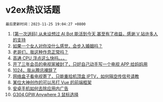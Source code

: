 # v2ex热议话题

`最后更新时间：2023-11-25 19:04:27 +0800`

1. [[第一次送码] 从未设想过 AI Bot 能活到今天,甚至有了收益，感谢 V 站许多人的支持](https://www.v2ex.com/t/995010)
1. [如果一个女人对你没什么感觉，会步入婚姻吗？](https://www.v2ex.com/t/995067)
1. [老哥们，我这种作息正常吗？](https://www.v2ex.com/t/995027)
1. [高通 CPU 浮点这么快吗。。。](https://www.v2ex.com/t/994966)
1. [开了三年会员的电视家被封了，只好自己动手写一个电视 APP 给妈妈用](https://www.v2ex.com/t/995009)
1. [1024，我从腾讯裸辞了](https://www.v2ex.com/t/995048)
1. [网络盒子看电视寄了，只能重拾机顶盒 IPTV，如何隔空传信号请教](https://www.v2ex.com/t/995079)
1. [某位大神创作的可以吊打 Vue 的前端框架](https://www.v2ex.com/t/994964)
1. [安卓手机如何去除应用内广告](https://www.v2ex.com/t/995035)
1. [G304,GPW,Anywhere 3 鼠标选择](https://www.v2ex.com/t/995116)

